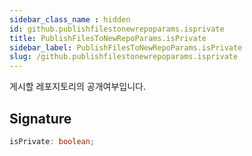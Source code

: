 ```yaml
---
sidebar_class_name : hidden
id: github.publishfilestonewrepoparams.isprivate
title: PublishFilesToNewRepoParams.isPrivate
sidebar_label: PublishFilesToNewRepoParams.isPrivate
slug: /github.publishfilestonewrepoparams.isprivate
---
```






게시할 레포지토리의 공개여부입니다.

## Signature

```typescript
isPrivate: boolean;
```
